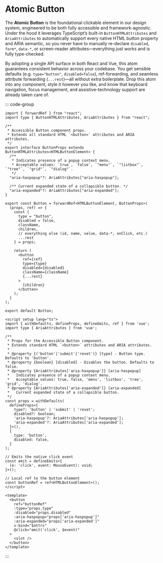 # Atomic Button

The **Atomic Button** is the foundational clickable element in our design system, engineered to be both fully accessible and framework-agnostic. Under the hood it leverages TypeScript’s built-in `ButtonHTMLAttributes` and `AriaAttributes` to automatically support every native HTML button property and ARIA semantic, so you never have to manually re-declare `disabled`, `form*`, `data-*`, or screen-reader attributes—everything just works and is fully type-checked.

By adopting a single API surface in both React and Vue, this atom guarantees consistent behavior across your codebase. You get sensible defaults (e.g. `type="button"`, `disabled=false`), ref-forwarding, and seamless attribute forwarding (`...rest`)—all without extra boilerplate. Drop this atom into any component, style it however you like, and know that keyboard navigation, focus management, and assistive-technology support are already taken care of.

::: code-group

```tsx [React]
import { forwardRef } from "react";
import type { ButtonHTMLAttributes, AriaAttributes } from "react";

/**
 * Accessible Button component props.
 * Extends all standard HTML `<button>` attributes and ARIA attributes.
 */
export interface ButtonProps extends ButtonHTMLAttributes<HTMLButtonElement> {
  /**
   * Indicates presence of a popup context menu.
   * Acceptable values: `true`, `false`, `"menu"`, `"listbox"`, `"tree"`, `"grid"`, `"dialog"`.
   */
  "aria-haspopup"?: AriaAttributes["aria-haspopup"];

  /** Current expanded state of a collapsible button. */
  "aria-expanded"?: AriaAttributes["aria-expanded"];
}

export const Button = forwardRef<HTMLButtonElement, ButtonProps>(
  (props, ref) => {
    const {
      type = "button",
      disabled = false,
      className,
      children,
      // everything else (id, name, value, data-*, onClick, etc.)
      ...rest
    } = props;

    return (
      <button
        ref={ref}
        type={type}
        disabled={disabled}
        className={className}
        {...rest}
      >
        {children}
      </button>
    );
  }
);

export default Button;

```

```vue [Vue]
<script setup lang="ts">
import { withDefaults, defineProps, defineEmits, ref } from 'vue';
import type { AriaAttributes } from 'vue';

/**
 * Props for the Accessible Button component.
 * Extends standard HTML `<button>` attributes and ARIA attributes.
 *
 * @property {('button'|'submit'|'reset')} [type] - Button type. Defaults to 'button'.
 * @property {boolean} [disabled] - Disables the button. Defaults to false.
 * @property {AriaAttributes['aria-haspopup']} [aria-haspopup]
 *   Indicates presence of a popup context menu.
 *   Acceptable values: true, false, 'menu', 'listbox', 'tree', 'grid', 'dialog'.
 * @property {AriaAttributes['aria-expanded']} [aria-expanded]
 *   Current expanded state of a collapsible button.
 */
const props = withDefaults(
  defineProps<{
    type?: 'button' | 'submit' | 'reset';
    disabled?: boolean;
    'aria-haspopup'?: AriaAttributes['aria-haspopup'];
    'aria-expanded'?: AriaAttributes['aria-expanded'];
  }>(),
  {
    type: 'button',
    disabled: false,
  }
);

// Emits the native click event
const emit = defineEmits<{
  (e: 'click', event: MouseEvent): void;
}>();

// Local ref to the button element
const buttonRef = ref<HTMLButtonElement>();
</script>

<template>
  <button
    ref="buttonRef"
    :type="props.type"
    :disabled="props.disabled"
    :aria-haspopup="props['aria-haspopup']"
    :aria-expanded="props['aria-expanded']"
    v-bind="$attrs"
    @click="emit('click', $event)"
  >
    <slot />
  </button>
</template>

```

:::